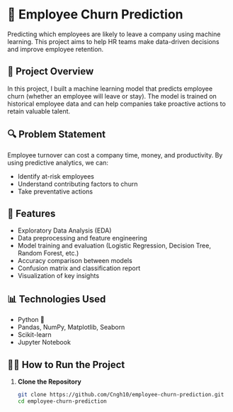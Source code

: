 # 🧠 Employee Churn Prediction

Predicting which employees are likely to leave a company using machine learning. This project aims to help HR teams make data-driven decisions and improve employee retention.

## 📌 Project Overview

In this project, I built a machine learning model that predicts employee churn (whether an employee will leave or stay). The model is trained on historical employee data and can help companies take proactive actions to retain valuable talent.

## 🔍 Problem Statement

Employee turnover can cost a company time, money, and productivity. By using predictive analytics, we can:
- Identify at-risk employees
- Understand contributing factors to churn
- Take preventative actions

## 🚀 Features

- Exploratory Data Analysis (EDA)
- Data preprocessing and feature engineering
- Model training and evaluation (Logistic Regression, Decision Tree, Random Forest, etc.)
- Accuracy comparison between models
- Confusion matrix and classification report
- Visualization of key insights

## 📊 Technologies Used

- Python 🐍
- Pandas, NumPy, Matplotlib, Seaborn
- Scikit-learn
- Jupyter Notebook

## 🏃‍♂️ How to Run the Project

1. **Clone the Repository**
   ```bash
   git clone https://github.com/Cngh10/employee-churn-prediction.git
   cd employee-churn-prediction
